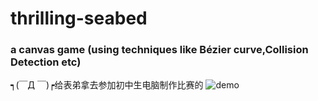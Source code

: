 # thrilling-seabed
### a canvas game (using techniques like Bézier curve,Collision Detection etc)
┑(￣Д ￣)┍给表弟拿去参加初中生电脑制作比赛的
   ![demo](https://github.com/KivyGogh/Coffee-Slice/blob/master/img/demo1.gif)
